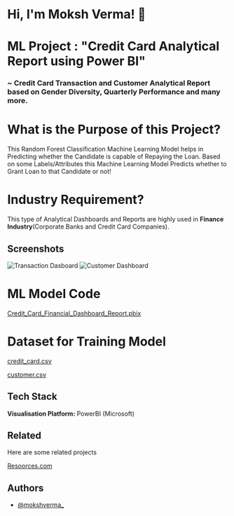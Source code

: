 
# Hi, I'm Moksh Verma! 👋


# ML Project : "Credit Card Analytical Report using Power BI"

### ~ Credit Card Transaction and Customer Analytical Report based on Gender Diversity, Quarterly Performance and many more.


# What is the Purpose of this Project?

This Random Forest Classification Machine Learning Model helps in Predicting whether the Candidate is capable of Repaying the Loan. Based on some Labels/Attributes this Machine Learning Model Predicts whether to Grant Loan to that Candidate or not!

# Industry Requirement?

This type of Analytical Dashboards and Reports are highly used in **Finance Industry**(Corporate Banks and Credit Card Companies).


## Screenshots

![Transaction Dasboard]([https://drive.google.com/file/d/1Jips9pkOkLMG6HIm0dxK1PFQ-eWdWcsw/view?usp=sharing](https://github.com/mokshverma-dev/Credit-Card-Analytical-Resport-using-Power-BI/blob/main/Credit%20Card%20Analytical%20Report%20-%20Customers%20Report%20ScreenShot.pn))
![Customer Dashboard](https://drive.google.com/file/d/1bsQcGqsKUOCdh6nd24K76NUsDQlCrd3U/view?usp=sharing)


# ML Model Code

[Credit_Card_Financial_Dashboard_Report.pbix](https://github.com/mokshverma-dev/Credit-Card-Analytical-Resport-using-Power-BI/blob/main/Credit_Card_Financial_Dashboard_Report.pbix)

# Dataset for Training Model

[credit_card.csv](https://github.com/mokshverma-dev/Credit-Card-Analytical-Resport-using-Power-BI/blob/main/credit_card.csv)

[customer.csv](https://github.com/mokshverma-dev/Credit-Card-Analytical-Resport-using-Power-BI/blob/main/customer.csv)

## Tech Stack

**Visualisation Platform:**   PowerBI (Microsoft)


## Related

Here are some related projects

[Resoorces.com](https://github.com/mokshverma-dev/Resoorces)


## Authors

- [@mokshverma_](https://www.instagram.com/mokshverma_/)
